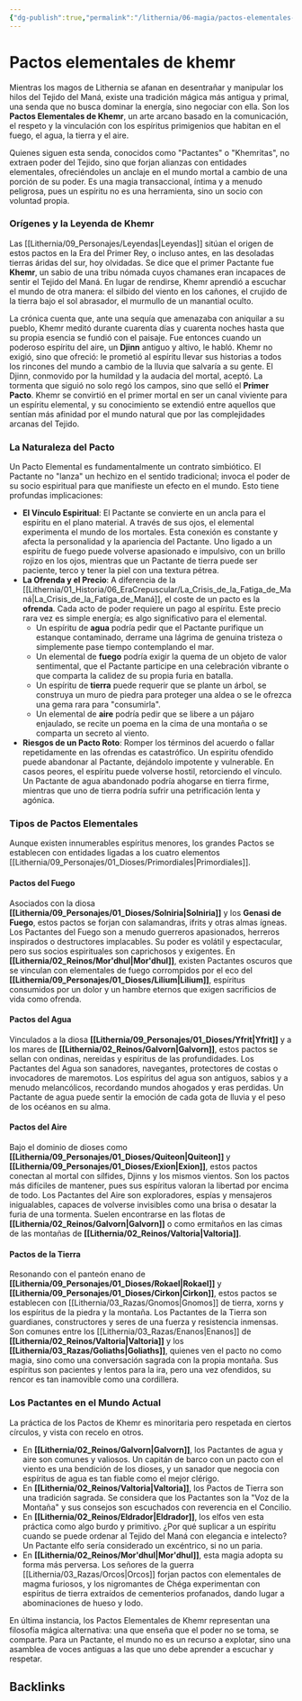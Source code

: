 ```yaml
---
{"dg-publish":true,"permalink":"/lithernia/06-magia/pactos-elementales-de-khemr/","title":"Pactos elementales de khemr","tags":["lithernia","magia","lore","pactos_elementales"]}
---
```


# Pactos elementales de khemr

Mientras los magos de Lithernia se afanan en desentrañar y manipular los hilos del Tejido del Maná, existe una tradición mágica más antigua y primal, una senda que no busca dominar la energía, sino negociar con ella. Son los **Pactos Elementales de Khemr**, un arte arcano basado en la comunicación, el respeto y la vinculación con los espíritus primigenios que habitan en el fuego, el agua, la tierra y el aire.

Quienes siguen esta senda, conocidos como "Pactantes" o "Khemritas", no extraen poder del Tejido, sino que forjan alianzas con entidades elementales, ofreciéndoles un anclaje en el mundo mortal a cambio de una porción de su poder. Es una magia transaccional, íntima y a menudo peligrosa, pues un espíritu no es una herramienta, sino un socio con voluntad propia.

### Orígenes y la Leyenda de Khemr

Las [[Lithernia/09_Personajes/Leyendas\|Leyendas]] sitúan el origen de estos pactos en la Era del Primer Rey, o incluso antes, en las desoladas tierras áridas del sur, hoy olvidadas. Se dice que el primer Pactante fue **Khemr**, un sabio de una tribu nómada cuyos chamanes eran incapaces de sentir el Tejido del Maná. En lugar de rendirse, Khemr aprendió a escuchar el mundo de otra manera: el silbido del viento en los cañones, el crujido de la tierra bajo el sol abrasador, el murmullo de un manantial oculto.

La crónica cuenta que, ante una sequía que amenazaba con aniquilar a su pueblo, Khemr meditó durante cuarenta días y cuarenta noches hasta que su propia esencia se fundió con el paisaje. Fue entonces cuando un poderoso espíritu del aire, un **Djinn** antiguo y altivo, le habló. Khemr no exigió, sino que ofreció: le prometió al espíritu llevar sus historias a todos los rincones del mundo a cambio de la lluvia que salvaría a su gente. El Djinn, conmovido por la humildad y la audacia del mortal, aceptó. La tormenta que siguió no solo regó los campos, sino que selló el **Primer Pacto**. Khemr se convirtió en el primer mortal en ser un canal viviente para un espíritu elemental, y su conocimiento se extendió entre aquellos que sentían más afinidad por el mundo natural que por las complejidades arcanas del Tejido.

### La Naturaleza del Pacto

Un Pacto Elemental es fundamentalmente un contrato simbiótico. El Pactante no "lanza" un hechizo en el sentido tradicional; invoca el poder de su socio espiritual para que manifieste un efecto en el mundo. Esto tiene profundas implicaciones:

*   **El Vínculo Espiritual**: El Pactante se convierte en un ancla para el espíritu en el plano material. A través de sus ojos, el elemental experimenta el mundo de los mortales. Esta conexión es constante y afecta la personalidad y la apariencia del Pactante. Uno ligado a un espíritu de fuego puede volverse apasionado e impulsivo, con un brillo rojizo en los ojos, mientras que un Pactante de tierra puede ser paciente, terco y tener la piel con una textura pétrea.
*   **La Ofrenda y el Precio**: A diferencia de la [[Lithernia/01_Historia/06_EraCrepuscular/La_Crisis_de_la_Fatiga_de_Maná\|La_Crisis_de_la_Fatiga_de_Maná]], el coste de un pacto es la **ofrenda**. Cada acto de poder requiere un pago al espíritu. Este precio rara vez es simple energía; es algo significativo para el elemental.
    *   Un espíritu de **agua** podría pedir que el Pactante purifique un estanque contaminado, derrame una lágrima de genuina tristeza o simplemente pase tiempo contemplando el mar.
    *   Un elemental de **fuego** podría exigir la quema de un objeto de valor sentimental, que el Pactante participe en una celebración vibrante o que comparta la calidez de su propia furia en batalla.
    *   Un espíritu de **tierra** puede requerir que se plante un árbol, se construya un muro de piedra para proteger una aldea o se le ofrezca una gema rara para "consumirla".
    *   Un elemental de **aire** podría pedir que se libere a un pájaro enjaulado, se recite un poema en la cima de una montaña o se comparta un secreto al viento.
*   **Riesgos de un Pacto Roto**: Romper los términos del acuerdo o fallar repetidamente en las ofrendas es catastrófico. Un espíritu ofendido puede abandonar al Pactante, dejándolo impotente y vulnerable. En casos peores, el espíritu puede volverse hostil, retorciendo el vínculo. Un Pactante de agua abandonado podría ahogarse en tierra firme, mientras que uno de tierra podría sufrir una petrificación lenta y agónica.

### Tipos de Pactos Elementales

Aunque existen innumerables espíritus menores, los grandes Pactos se establecen con entidades ligadas a los cuatro elementos [[Lithernia/09_Personajes/01_Dioses/Primordiales\|Primordiales]].

#### Pactos del Fuego
Asociados con la diosa **[[Lithernia/09_Personajes/01_Dioses/Solniria\|Solniria]]** y los **Genasi de Fuego**, estos pactos se forjan con salamandras, ifrits y otras almas ígneas. Los Pactantes del Fuego son a menudo guerreros apasionados, herreros inspirados o destructores implacables. Su poder es volátil y espectacular, pero sus socios espirituales son caprichosos y exigentes. En **[[Lithernia/02_Reinos/Mor'dhul\|Mor'dhul]]**, existen Pactantes oscuros que se vinculan con elementales de fuego corrompidos por el eco del **[[Lithernia/09_Personajes/01_Dioses/Lilium\|Lilium]]**, espíritus consumidos por un dolor y un hambre eternos que exigen sacrificios de vida como ofrenda.

#### Pactos del Agua
Vinculados a la diosa **[[Lithernia/09_Personajes/01_Dioses/Yfrit\|Yfrit]]** y a los mares de **[[Lithernia/02_Reinos/Galvorn\|Galvorn]]**, estos pactos se sellan con ondinas, nereidas y espíritus de las profundidades. Los Pactantes del Agua son sanadores, navegantes, protectores de costas o invocadores de maremotos. Los espíritus del agua son antiguos, sabios y a menudo melancólicos, recordando mundos ahogados y eras perdidas. Un Pactante de agua puede sentir la emoción de cada gota de lluvia y el peso de los océanos en su alma.

#### Pactos del Aire
Bajo el dominio de dioses como **[[Lithernia/09_Personajes/01_Dioses/Quiteon\|Quiteon]]** y **[[Lithernia/09_Personajes/01_Dioses/Exion\|Exion]]**, estos pactos conectan al mortal con sílfides, Djinns y los mismos vientos. Son los pactos más difíciles de mantener, pues sus espíritus valoran la libertad por encima de todo. Los Pactantes del Aire son exploradores, espías y mensajeros inigualables, capaces de volverse invisibles como una brisa o desatar la furia de una tormenta. Suelen encontrarse en las flotas de **[[Lithernia/02_Reinos/Galvorn\|Galvorn]]** o como ermitaños en las cimas de las montañas de **[[Lithernia/02_Reinos/Valtoria\|Valtoria]]**.

#### Pactos de la Tierra
Resonando con el panteón enano de **[[Lithernia/09_Personajes/01_Dioses/Rokael\|Rokael]]** y **[[Lithernia/09_Personajes/01_Dioses/Cirkon\|Cirkon]]**, estos pactos se establecen con [[Lithernia/03_Razas/Gnomos\|Gnomos]] de tierra, xorns y los espíritus de la piedra y la montaña. Los Pactantes de la Tierra son guardianes, constructores y seres de una fuerza y resistencia inmensas. Son comunes entre los [[Lithernia/03_Razas/Enanos\|Enanos]] de **[[Lithernia/02_Reinos/Valtoria\|Valtoria]]** y los **[[Lithernia/03_Razas/Goliaths\|Goliaths]]**, quienes ven el pacto no como magia, sino como una conversación sagrada con la propia montaña. Sus espíritus son pacientes y lentos para la ira, pero una vez ofendidos, su rencor es tan inamovible como una cordillera.

### Los Pactantes en el Mundo Actual

La práctica de los Pactos de Khemr es minoritaria pero respetada en ciertos círculos, y vista con recelo en otros.

*   En **[[Lithernia/02_Reinos/Galvorn\|Galvorn]]**, los Pactantes de agua y aire son comunes y valiosos. Un capitán de barco con un pacto con el viento es una bendición de los dioses, y un sanador que negocia con espíritus de agua es tan fiable como el mejor clérigo.
*   En **[[Lithernia/02_Reinos/Valtoria\|Valtoria]]**, los Pactos de Tierra son una tradición sagrada. Se considera que los Pactantes son la "Voz de la Montaña" y sus consejos son escuchados con reverencia en el Concilio.
*   En **[[Lithernia/02_Reinos/Eldrador\|Eldrador]]**, los elfos ven esta práctica como algo burdo y primitivo. ¿Por qué suplicar a un espíritu cuando se puede ordenar al Tejido del Maná con elegancia e intelecto? Un Pactante elfo sería considerado un excéntrico, si no un paria.
*   En **[[Lithernia/02_Reinos/Mor'dhul\|Mor'dhul]]**, esta magia adopta su forma más perversa. Los señores de la guerra [[Lithernia/03_Razas/Orcos\|Orcos]] forjan pactos con elementales de magma furiosos, y los nigromantes de Chéga experimentan con espíritus de tierra extraídos de cementerios profanados, dando lugar a abominaciones de hueso y lodo.

En última instancia, los Pactos Elementales de Khemr representan una filosofía mágica alternativa: una que enseña que el poder no se toma, se comparte. Para un Pactante, el mundo no es un recurso a explotar, sino una asamblea de voces antiguas a las que uno debe aprender a escuchar y respetar.

## Backlinks


